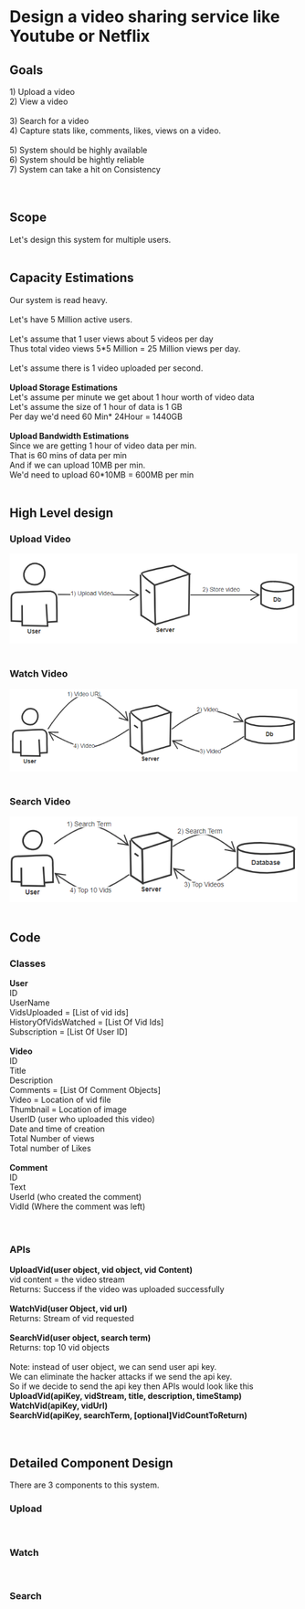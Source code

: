 <h1>Design a video sharing service like Youtube or Netflix</h1>
<h2>Goals</h2>
1) Upload a video</br>
2) View a video</br>
</br>
3) Search for a video</br>
4) Capture stats like, comments, likes, views on a video.</br>
</br>
5) System should be highly available</br>
6) System should be hightly reliable</br>
7) System can take a hit on Consistency</br>
</br></br>

<h2>Scope</h2>
Let's design this system for multiple users.</br></br>

<h2>Capacity Estimations</h2>
Our system is read heavy. </br></br>
Let's have 5 Million active users.</br>
</br>
Let's assume that 1 user views about 5 videos per day</br>
Thus total video views 5*5 Million = 25 Million views per day.</br>
</br>
Let's assume there is 1 video uploaded per second.</br>
</br>
<b>Upload Storage Estimations</b></br>
Let's assume per minute we get about 1 hour worth of video data</br>
Let's assume the size of 1 hour of data is 1 GB</br>
Per day we'd need 60 Min* 24Hour = 1440GB</br>
</br>
<b>Upload Bandwidth Estimations</b></br>
Since we are getting 1 hour of video data per min.</br>
That is 60 mins of data per min</br>
And if we can upload 10MB per min.</br>
We'd need to upload 60*10MB = 600MB per min</br>
</br>

<h2>High Level design</h2>
<h3>Upload Video</h3>
<img src = "HighLevelUploadVid.PNG" />
</br></br>
<h3>Watch Video</h3>
<img src = "HighLevelWatchVid.PNG" />
</br></br>
<h3>Search Video</h3>
<img src = "HighLevelSearchVid.PNG" />
</br></br>

<h2>Code</h2>
<h3>Classes</h3>
<b>User</b></br>
ID</br>
UserName</br>
VidsUploaded = [List of vid ids]</br>
HistoryOfVidsWatched = [List Of Vid Ids]</br>
Subscription = [List Of User ID]</br>
</br>
<b>Video</b></br>
ID</br>
Title</br>
Description</br>
Comments = [List Of Comment Objects] </br>
Video = Location of vid file</br>
Thumbnail = Location of image</br>
UserID (user who uploaded this video) </br>
Date and time of creation </br>
Total Number of views</br>
Total number of Likes</br>
</br>
<b>Comment</b></br>
ID</br>
Text</br>
UserId (who created the comment) </br>
VidId (Where the comment was left) </br>
</br></br>
<h3>APIs</h3>
<b>UploadVid(user object, vid object, vid Content)</b></br>
vid content = the video stream</br>
Returns: Success if the video was uploaded successfully</br>
</br>
<b>WatchVid(user Object, vid url)</b></br>
Returns: Stream of vid requested</br>
</br>
<b>SearchVid(user object, search term)</b></br>
Returns: top 10 vid objects</br>
</br>
Note: instead of user object, we can send user api key.</br>
We can eliminate the hacker attacks if we send the api key. </br>
So if we decide to send the api key then APIs would look like this</br>
<b>UploadVid(apiKey, vidStream, title, description, timeStamp)</b></br>
<b>WatchVid(apiKey, vidUrl)</b></br>
<b>SearchVid(apiKey, searchTerm, [optional]VidCountToReturn)</b></br>
</br></br>

<h2>Detailed Component Design</h2>
There are 3 components to this system.</br>
<h3>Upload</h3>
<img src = "" />
</br>
<h3>Watch</h3>
<img src = "" />
</br>
<h3>Search</h3>
<img src = "" />
</br>

